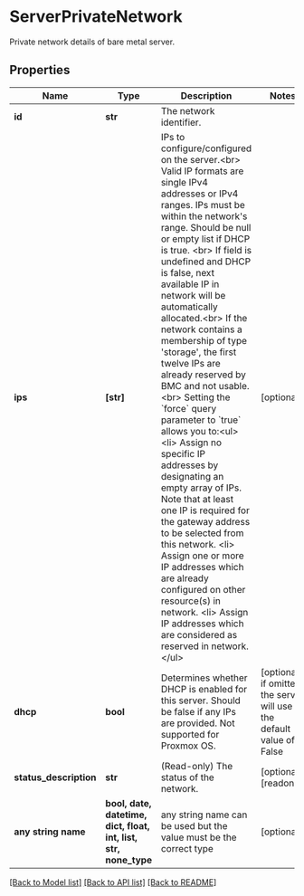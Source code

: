# ServerPrivateNetwork

Private network details of bare metal server.

## Properties
Name | Type | Description | Notes
------------ | ------------- | ------------- | -------------
**id** | **str** | The network identifier. | 
**ips** | **[str]** | IPs to configure/configured on the server.&lt;br&gt; Valid IP formats are single IPv4 addresses or IPv4 ranges. IPs must be within the network&#39;s range. Should be null or empty list if DHCP is true. &lt;br&gt; If field is undefined and DHCP is false, next available IP in network will be automatically allocated.&lt;br&gt; If the network contains a membership of type &#39;storage&#39;, the first twelve IPs are already reserved by BMC and not usable.&lt;br&gt; Setting the &#x60;force&#x60; query parameter to &#x60;true&#x60; allows you to:&lt;ul&gt; &lt;li&gt; Assign no specific IP addresses by designating an empty array of IPs. Note that at least one IP is required for the gateway address to be selected from this network. &lt;li&gt; Assign one or more IP addresses which are already configured on other resource(s) in network. &lt;li&gt; Assign IP addresses which are considered as reserved in network.&lt;/ul&gt; | [optional] 
**dhcp** | **bool** | Determines whether DHCP is enabled for this server. Should be false if any IPs are provided. Not supported for Proxmox OS. | [optional]  if omitted the server will use the default value of False
**status_description** | **str** | (Read-only) The status of the network. | [optional] [readonly] 
**any string name** | **bool, date, datetime, dict, float, int, list, str, none_type** | any string name can be used but the value must be the correct type | [optional]

[[Back to Model list]](../README.md#documentation-for-models) [[Back to API list]](../README.md#documentation-for-api-endpoints) [[Back to README]](../README.md)


